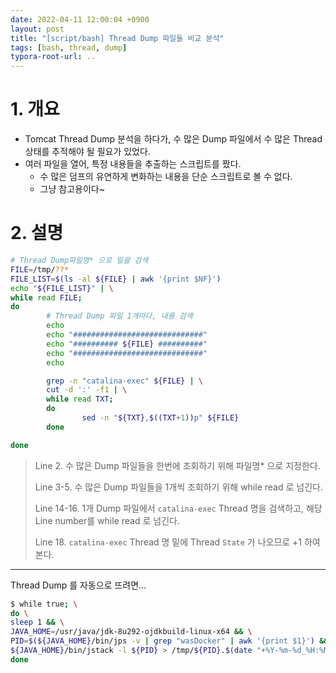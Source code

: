 ```yaml
---
date: 2022-04-11 12:00:04 +0900
layout: post
title: "[script/bash] Thread Dump 파일들 비교 분석"
tags: [bash, thread, dump]
typora-root-url: ..
---
```


# 1. 개요

* Tomcat Thread Dump 분석을 하다가, 수 많은 Dump 파일에서 수 많은 Thread 상태를 추적해야 될 필요가 있었다.
* 여러 파일을 열어, 특정 내용들을 추출하는 스크립트를 짰다.
  * 수 많은 덤프의 유연하게 변화하는 내용을 단순 스크립트로 볼 수 없다.
  * 그냥 참고용이다~




# 2. 설명

```bash
# Thread Dump파일명* 으로 일괄 검색
FILE=/tmp/??*
FILE_LIST=$(ls -al ${FILE} | awk '{print $NF}')
echo "${FILE_LIST}" | \
while read FILE;
do
		# Thread Dump 파일 1개마다, 내용 검색
        echo
        echo "#############################"
        echo "########## ${FILE} ##########"
        echo "#############################"
        echo

        grep -n "catalina-exec" ${FILE} | \
        cut -d ':' -f1 | \
        while read TXT;
        do
                sed -n "${TXT},$((TXT+1))p" ${FILE}
        done

done
```

> Line 2. 수 많은 Dump 파일들을 한번에 조회하기 위해 파일명* 으로 지정한다.
>
> Line 3-5. 수 많은 Dump 파일들을 1개씩 조회하기 위해 while read 로 넘긴다.
>
> Line 14-16. 1개 Dump 파일에서 `catalina-exec` Thread 명을 검색하고, 해당 Line number를 while read 로 넘긴다.
>
> Line 18. `catalina-exec` Thread 명 밑에 Thread `State` 가 나오므로 +1 하여 본다.





---



Thread Dump 를 자동으로 뜨려면...

```bash
$ while true; \
do \
sleep 1 && \
JAVA_HOME=/usr/java/jdk-8u292-ojdkbuild-linux-x64 && \
PID=$(${JAVA_HOME}/bin/jps -v | grep "wasDocker" | awk '{print $1}') && \
${JAVA_HOME}/bin/jstack -l ${PID} > /tmp/${PID}.$(date "+%Y-%m-%d_%H:%M:%S")
done
```
